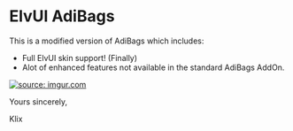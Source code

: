 # ElvUI AdiBags
This is a modified version of AdiBags which includes:
- Full ElvUI skin support! (Finally)
- Alot of enhanced features not available in the standard AdiBags AddOn.

<a href="https://imgur.com/3GGrmQs.png"><img src="https://i.imgur.com/3GGrmQs.png" title="source: imgur.com" /></a>

Yours sincerely,

Klix
